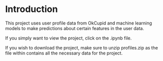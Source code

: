 # Introduction
This project uses user profile data from OkCupid and machine learning models to make predictions about certain features in the user data.

If you simply want to view the project, click on the .ipynb file.

If you wish to download the project, make sure to unzip profiles.zip as the file within contains all the necessary data for the project.
